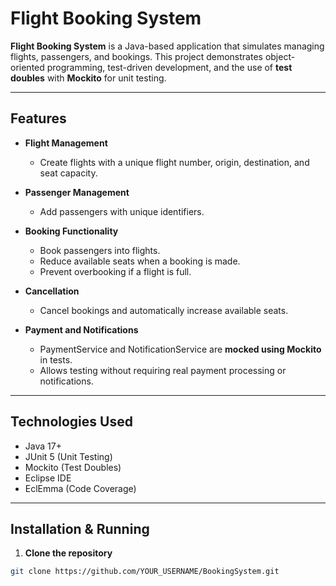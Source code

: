# Flight Booking System

**Flight Booking System** is a Java-based application that simulates managing flights, passengers, and bookings. This project demonstrates object-oriented programming, test-driven development, and the use of **test doubles** with **Mockito** for unit testing.

---

## Features

- **Flight Management**
  - Create flights with a unique flight number, origin, destination, and seat capacity.
  
- **Passenger Management**
  - Add passengers with unique identifiers.

- **Booking Functionality**
  - Book passengers into flights.
  - Reduce available seats when a booking is made.
  - Prevent overbooking if a flight is full.

- **Cancellation**
  - Cancel bookings and automatically increase available seats.

- **Payment and Notifications**
  - PaymentService and NotificationService are **mocked using Mockito** in tests.
  - Allows testing without requiring real payment processing or notifications.

---

## Technologies Used

- Java 17+
- JUnit 5 (Unit Testing)
- Mockito (Test Doubles)
- Eclipse IDE
- EclEmma (Code Coverage)

---

## Installation & Running

1. **Clone the repository**
```bash
git clone https://github.com/YOUR_USERNAME/BookingSystem.git
